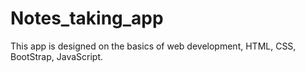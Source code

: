 # Notes_taking_app
This app is designed on the basics of web development, HTML, CSS, BootStrap, JavaScript.
